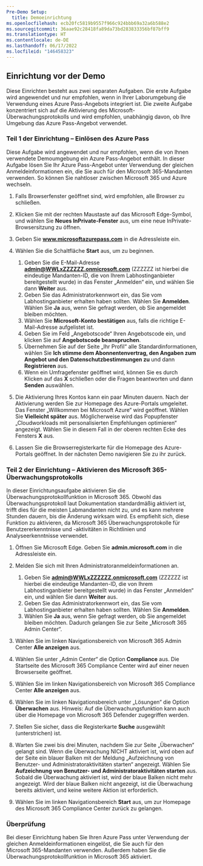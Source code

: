 ```yaml
---
Pre-Demo Setup:
  title: Demoeinrichtung
ms.openlocfilehash: ecb20fc5819b9557f966c924bbb69a32a6b588e2
ms.sourcegitcommit: 36aae92c28418fa89da73bd283833356bf87bff9
ms.translationtype: HT
ms.contentlocale: de-DE
ms.lasthandoff: 06/17/2022
ms.locfileid: "146458323"
---
```

## <a name="pre-demo-setup"></a>Einrichtung vor der Demo
Diese Einrichten besteht aus zwei separaten Aufgaben.  Die erste Aufgabe wird angewendet und nur empfohlen, wenn in Ihrer Laborumgebung die Verwendung eines Azure Pass-Angebots integriert ist. Die zweite Aufgabe konzentriert sich auf die Aktivierung des Microsoft-Überwachungsprotokolls und wird empfohlen, unabhängig davon, ob Ihre Umgebung das Azure Pass-Angebot verwendet.

### <a name="setup-part-1---redeem-azure-pass"></a>Teil 1 der Einrichtung – Einlösen des Azure Pass

Diese Aufgabe wird angewendet und nur empfohlen, wenn die von Ihnen verwendete Demoumgebung ein Azure Pass-Angebot enthält. In dieser Aufgabe lösen Sie Ihr Azure Pass-Angebot unter Verwendung der gleichen Anmeldeinformationen ein, die Sie auch für den Microsoft 365-Mandanten verwenden.  So können Sie nahtloser zwischen Microsoft 365 und Azure wechseln.

1. Falls Browserfenster geöffnet sind, wird empfohlen, alle Browser zu schließen.

1. Klicken Sie mit der rechten Maustaste auf das Microsoft Edge-Symbol, und wählen Sie **Neues InPrivate-Fenster** aus, um eine neue InPrivate-Browsersitzung zu öffnen.

1. Geben Sie **www.microsoftazurepass.com** in die Adressleiste ein.  

1. Wählen Sie die Schaltfläche **Start** aus, um zu beginnen.

    1. Geben Sie die E-Mail-Adresse **admin@WWLxZZZZZZ.onmicrosoft.com** (ZZZZZZ ist hierbei die eindeutige Mandanten-ID, die von Ihrem Labhostinganbieter bereitgestellt wurde) in das Fenster „Anmelden“ ein, und wählen Sie dann **Weiter** aus.
    1. Geben Sie das Administratorkennwort ein, das Sie vom Labhostinganbieter erhalten haben sollten. Wählen Sie **Anmelden**.  Wählen Sie **Ja** aus, wenn Sie gefragt werden, ob Sie angemeldet bleiben möchten.
    1. Wählen Sie **Microsoft-Konto bestätigen** aus, falls die richtige E-Mail-Adresse aufgelistet ist.
    1. Geben Sie im Feld „Angebotscode“ Ihren Angebotscode ein, und klicken Sie auf **Angebotscode beanspruchen**.  
    1. Übernehmen Sie auf der Seite „Ihr Profil“ alle Standardinformationen, wählen Sie **Ich stimme dem Abonnentenvertrag, den Angaben zum Angebot und den Datenschutzbestimmungen zu** und dann **Registrieren** aus.
    1. Wenn ein Umfragefenster geöffnet wird, können Sie es durch Klicken auf das **X** schließen oder die Fragen beantworten und dann **Senden** auswählen.

1. Die Aktivierung Ihres Kontos kann ein paar Minuten dauern.  Nach der Aktivierung werden Sie zur Homepage des Azure-Portals umgeleitet. Das Fenster „Willkommen bei Microsoft Azure“ wird geöffnet. Wählen Sie **Vielleicht später** aus. Möglicherweise wird das Popupfenster „Cloudworkloads mit personalisierten Empfehlungen optimieren“ angezeigt. Wählen Sie in diesem Fall in der oberen rechten Ecke des Fensters **X** aus.

1. Lassen Sie die Browserregisterkarte für die Homepage des Azure-Portals geöffnet. In der nächsten Demo navigieren Sie zu ihr zurück.

### <a name="setup-part-2---enable-microsoft-365-audit-log"></a>Teil 2 der Einrichtung – Aktivieren des Microsoft 365-Überwachungsprotokolls

In dieser Einrichtungsaufgabe aktivieren Sie die Überwachungsprotokollfunktion in Microsoft 365.  Obwohl das Überwachungsprotokoll laut Dokumentation standardmäßig aktiviert ist, trifft dies für die meisten Labmandanten nicht zu, und es kann mehrere Stunden dauern, bis die Änderung wirksam wird.  Es empfiehlt sich, diese Funktion zu aktivieren, da Microsoft 365 Überwachungsprotokolle für Benutzererkenntnisse und -aktivitäten in Richtlinien und Analyseerkenntnisse verwendet.

1. Öffnen Sie Microsoft Edge. Geben Sie **admin.microsoft.com** in die Adressleiste ein.

1. Melden Sie sich mit Ihren Administratoranmeldeinformationen an.
    1. Geben Sie **admin@WWLxZZZZZZ.onmicrosoft.com** (ZZZZZZ ist hierbei die eindeutige Mandanten-ID, die von Ihrem Labhostinganbieter bereitgestellt wurde) in das Fenster „Anmelden“ ein, und wählen Sie dann **Weiter** aus.
    1. Geben Sie das Administratorkennwort ein, das Sie vom Labhostinganbieter erhalten haben sollten. Wählen Sie **Anmelden**.
    1. Wählen Sie **Ja** aus, wenn Sie gefragt werden, ob Sie angemeldet bleiben möchten. Dadurch gelangen Sie zur Seite „Microsoft 365 Admin Center“.

1. Wählen Sie im linken Navigationsbereich von Microsoft 365 Admin Center **Alle anzeigen** aus.

1. Wählen Sie unter „Admin Center“ die Option **Compliance** aus.  Die Startseite des Microsoft 365 Compliance Center wird auf einer neuen Browserseite geöffnet.  

1. Wählen Sie im linken Navigationsbereich von Microsoft 365 Compliance Center **Alle anzeigen** aus.

1. Wählen Sie im linken Navigationsbereich unter „Lösungen“ die Option **Überwachen** aus.  Hinweis: Auf die Überwachungsfunktion kann auch über die Homepage von Microsoft 365 Defender zugegriffen werden.

1. Stellen Sie sicher, dass die Registerkarte **Suche** ausgewählt (unterstrichen) ist.

1. Warten Sie zwei bis drei Minuten, nachdem Sie zur Seite „Überwachen“ gelangt sind.  Wenn die Überwachung NICHT aktiviert ist, wird oben auf der Seite ein blauer Balken mit der Meldung „Aufzeichnung von Benutzer- und Administratoraktivitäten starten“ angezeigt.  Wählen Sie **Aufzeichnung von Benutzer- und Administratoraktivitäten starten** aus.  Sobald die Überwachung aktiviert ist, wird der blaue Balken nicht mehr angezeigt.  Wird der blaue Balken nicht angezeigt, ist die Überwachung bereits aktiviert, und keine weitere Aktion ist erforderlich.

1. Wählen Sie im linken Navigationsbereich **Start** aus, um zur Homepage des Microsoft 365 Compliance Center zurück zu gelangen.

### <a name="review"></a>Überprüfung

Bei dieser Einrichtung haben Sie Ihren Azure Pass unter Verwendung der gleichen Anmeldeinformationen eingelöst, die Sie auch für den Microsoft 365-Mandanten verwenden.  Außerdem haben Sie die Überwachungsprotokollfunktion in Microsoft 365 aktiviert.
